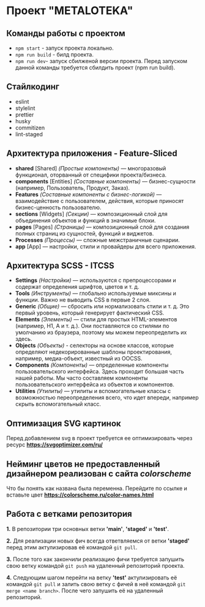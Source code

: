 # Проект "METALOTEKA"

## Команды работы с проектом
- `npm start` - запуск проекта локально.
- `npm run build` - билд проекта.
- `npm run dev`- запуск сбилженой версии проекта. Перед запуском данной команды требуется сбилдить проект (npm run build).

## Стайлкодинг
- eslint
- stylelint
- prettier
- husky
- commitizen
- lint-staged

## Архитектура приложения - Feature-Sliced
- **shared** [Shared] _(Простые компоненты)_ — многоразовый функционал, оторванный от специфики проекта/бизнеса.
- **components** [Entities] _(Составные компоненты)_ — бизнес-сущности (например, Пользователь, Продукт, Заказ).
- **Features** _(Составные компоненты с бизнес-логикой)_ — взаимодействие с пользователем, действия, которые приносят бизнес-ценность пользователю.
- **sections** [Widgets] _(Секции)_ — композиционный слой для объединения объектов и функций в значимые блоки.
- **pages** [Pages] _(Страницы)_ — композиционный слой для создания полных страниц из сущностей, функций и виджетов.
- **Processes** _(Процессы)_ — сложные межстраничные сценарии.
- **app** [App] — настройки, стили и провайдеры для всего приложения.

## Архитектура SCSS - ITCSS
- **Settings** _(Настройки)_ — используются с препроцессорами и содержат определения шрифтов, цветов и т. д.
- **Tools** _(Инструменты)_ — глобально используемые миксины и функции. Важно не выводить CSS в первые 2 слоя.
- **Generic** _(Общие)_ — сбросить или нормализовать стили и т. д. Это первый уровень, который генерирует фактический CSS.
- **Elements** _(Элементы)_ — стили для простых HTML-элементов (например, H1, A и т. д.). Они поставляются со стилями по умолчанию из браузера, поэтому мы можем переопределить их здесь.
- **Objects** _(Объекты)_ - селекторы на основе классов, которые определяют недекорированные шаблоны проектирования, например, медиа-объект, известный из OOCSS.
- **Components** _(Компоненты)_ — определенные компоненты пользовательского интерфейса. Здесь проходит большая часть нашей работы. Мы часто составляем компоненты пользовательского интерфейса из объектов и компонентов.
- **Utilities** _(Утилиты)_ — утилиты и вспомогательные классы с возможностью переопределения всего, что идет впереди, например скрыть вспомогательный класс.

## Оптимизация SVG картинок
Перед добавлением svg в проект требуется ее оптимизировать через ресурс **https://svgoptimizer.com/ru/**

## Нейминг цветов не предоставленный дизайнером реализован с сайта _colorscheme_
Что бы понять как названа была переменна. Перейдите по ссылке и вставьте цвет **https://colorscheme.ru/color-names.html**

## Работа с ветками репозитория
**1.** В репозитории три основных ветки **'main'**, **'staged'** и **'test'**.

**2.** Для реализации новых фич всегда ответвляемся от ветки **'staged'** перед этим актулизировав её командой `git pull`.

**3.** После того как закончили реализацию фичи требуется запушить свою ветку командой `git push` на удаленный репозиторий проекта.

**4.** Следующим шагом перейти на ветку **'test'** актулизировать её командой `git pull` и залить свою ветку с фичей в неё командой `git merge <name branch>`. После чего запушить её на удаленный репозиторий.
